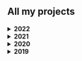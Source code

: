 ## All my projects

<details><summary><b>2022</b></summary>

- [Alvis](https://github.com/carltheperson/alvis)
- (In progress) A book about JavaScript objects

</details>

<details><summary><b>2021</b></summary>

[Watch my YouTube video about these projects](https://www.youtube.com/watch?v=EXPazYZRNws)

- [Blog v1](https://github.com/carltheperson/carltheperson-com/tree/6a5fa17b27d8d9b5995e85f8ece8d004ab79e198)
- [10 Things Linux](https://github.com/carltheperson/10-things-linux)
- [Game of Life](https://github.com/carltheperson/game-of-life)
- [Blog v2](https://github.com/carltheperson/carltheperson-com)
- [Same App Different Design Patterns](https://github.com/carltheperson/same-app-different-design-patterns)
- [Car and Mouse](https://github.com/carltheperson/car-and-mouse)
- [Geo Memorizer](https://github.com/carltheperson/geo-memorizer)
- [Magic TypeScript](https://github.com/carltheperson/magic-typescript)

</details>

<details><summary><b>2020</b></summary>

[Watch my YouTube video about these projects](https://www.youtube.com/watch?v=cPBRbe86HbQ)

- [Island Flyer](https://github.com/carltheperson/island-flyer)
- [Connect Dev](https://github.com/carltheperson/Connect-Dev)
- [Jenkins Blog Post](https://carltheperson.com/posts/jenkins-in-docker-and-tests-inside-own-container/)
- [Otis](https://github.com/carltheperson/Otis)
- [Terrible Calculator](https://github.com/carltheperson/Terrible-Calculator)
- [Personal Website v2](https://github.com/carltheperson/Personal-Website)
- [Safe Secrets](https://github.com/carltheperson/Safe-Secrets)
- [Cat or Dog](https://github.com/carltheperson/Cat-Or-Dog)
- [Limitless Lottery](https://github.com/carltheperson/limitless-lottery)

</details>

<details><summary><b>2019</b></summary>

[Watch my YouTube video about these projects](https://www.youtube.com/watch?v=N3h2HNLCxuU)

- [Cannon Simulator](https://github.com/carltheperson/Cannon-Simulator)
- [Watermarker](https://github.com/carltheperson/Watermarker)
- [Rectangle Sorter](https://github.com/carltheperson/Rectangle-Sorter)
- [Remote Command Executor](https://github.com/carltheperson/Remote-Command-Executor)
- [Lyric Downloader](https://github.com/carltheperson/Lyric-Downloader)
- [The Pi Guide](https://github.com/carltheperson/The-Pi-Guide)
- [Random Recipes](https://github.com/carltheperson/Random-Recipes)
- [Planet Generator](https://github.com/carltheperson/Planet-Generator)
- [Personal Website v1](https://github.com/carltheperson/Personal-Website/tree/56b884e0709aa225cabaf8894bf6c9afbdad4fc0)
- [Blobs](https://github.com/carltheperson/Blobs)
- [Active Only Recorder](https://github.com/carltheperson/Blobs)
- [ASCII Maze](https://github.com/carltheperson/ASCII-Maze)

</details>
